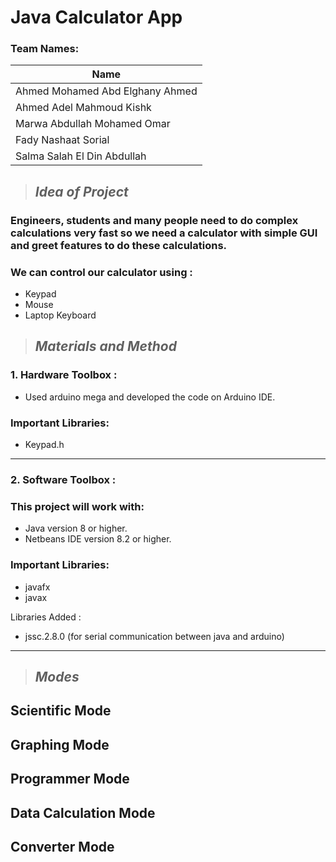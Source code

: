 # **Java Calculator App**
### Team Names:
| Name | 
| ----------- | 
| Ahmed Mohamed Abd Elghany Ahmed |
| Ahmed Adel Mahmoud Kishk | 
| Marwa Abdullah Mohamed Omar |
| Fady Nashaat Sorial | 
| Salma Salah El Din Abdullah |

> ## *Idea of Project*
### Engineers, students and many people need to do complex calculations very fast so we need a calculator with simple GUI and greet features to do these calculations. 
### We can control our calculator using :
* Keypad 
*  Mouse 
* Laptop Keyboard

> ## *Materials and Method*

### 1. Hardware Toolbox :
* Used arduino mega and developed the code on Arduino IDE.
### Important Libraries:
* Keypad.h
------------------------
### 2. Software Toolbox :
### This project will work with:

* Java version 8 or higher.
* Netbeans IDE version 8.2 or higher.

### Important Libraries:
* javafx
* javax

Libraries Added :
* jssc.2.8.0 (for serial communication between java and arduino)
---------------

> ## *Modes*

## Scientific Mode
## Graphing Mode
## Programmer Mode
## Data Calculation Mode
## Converter Mode
